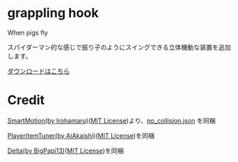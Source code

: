 # grappling hook
When pigs fly

スパイダーマン的な感じで振り子のようにスイングできる立体機動な装置を追加します。

[ダウンロードはこちら](https://github.com/CKenJa/grappling_hook/releases)

# Credit
[SmartMotion(by Irohamaru)](https://github.com/Irohamaru/SmartMotion)([MIT License](data/ckenja.ghook.smart_motion/LICENSE))より、[no_collision.json](data/ckenja.ghook.smart_motion/tags/blocks/no_collision.json) を同梱

[PlayerItemTuner(by AiAkaishi)](https://github.com/Ai-Akaishi/PlayerItemTuner)([MIT License](data/player_item_tuner/LICENSE))を同梱

[Delta(by BigPapi13)](https://github.com/BigPapi13/Delta)([MIT License](data/delta/LICENSE))を同梱
